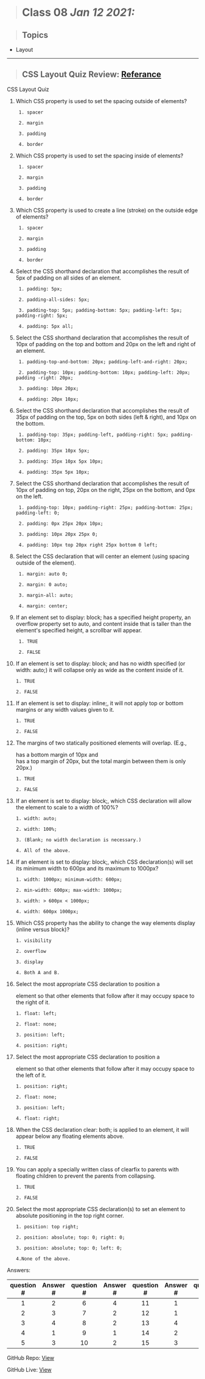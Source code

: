 
> # Class 08 *Jan 12 2021:*

> ## Topics
    
   * Layout
    
   
---

> ## CSS Layout Quiz Review: [Referance](https://anassawalha95.github.io/reading-notes-2/Class%2004)

CSS Layout Quiz


1. Which CSS property is used to set the spacing outside of elements?

        1. spacer

        2. margin

        3. padding

        4. border
    
    
2. Which CSS property is used to set the spacing inside of elements?

        1. spacer

        2. margin

        3. padding

        4. border


3. Which CSS property is used to create a line (stroke) on the outside edge of elements?

        1. spacer

        2. margin

        3. padding

        4. border


4. Select the CSS shorthand declaration that accomplishes the result of 5px of padding on all sides of an element.

        1. padding: 5px;

        2. padding-all-sides: 5px;

        3. padding-top: 5px; padding-bottom: 5px; padding-left: 5px; padding-right: 5px;

        4. padding: 5px all;


5. Select the CSS shorthand declaration that accomplishes the result of 10px of padding on the top and bottom and 20px on the left and right of an element.

        1. padding-top-and-bottom: 20px; padding-left-and-right: 20px;

        2. padding-top: 10px; padding-bottom: 10px; padding-left: 20px; padding -right: 20px;

        3. padding: 10px 20px;

        4. padding: 20px 10px;

6. Select the CSS shorthand declaration that accomplishes the result of 35px of padding on the top, 5px on both sides (left & right), and 10px on the bottom.

        1. padding-top: 35px; padding-left, padding-right: 5px; padding-bottom: 10px;

        2. padding: 35px 10px 5px;

        3. padding: 35px 10px 5px 10px;

        4. padding: 35px 5px 10px;


7. Select the CSS shorthand declaration that accomplishes the result of 10px of padding on top, 20px on the right, 25px on the bottom, and 0px on the left.

        1. padding-top: 10px; padding-right: 25px; padding-bottom: 25px; padding-left: 0;

        2. padding: 0px 25px 20px 10px;

        3. padding: 10px 20px 25px 0;

        4. padding: 10px top 20px right 25px bottom 0 left;

8. Select the CSS declaration that will center an element (using spacing outside of the element).

        1. margin: auto 0;

        2. margin: 0 auto;

        3. margin-all: auto;

        4. margin: center;
    
9. If an element set to display: block; has a specified height property, an overflow property set to auto, and content inside that is taller than the element's specified height, a scrollbar will appear.

        1. TRUE

        2. FALSE
    
10. If an element is set to display: block; and has no width specified (or width: auto;) it will collapse only as wide as the content inside of it.

        1. TRUE

        2. FALSE


11. If an element is set to display: inline;, it will not apply top or bottom margins or any width values given to it.

        1. TRUE

        2. FALSE
    
12. The margins of two statically positioned elements will overlap. (E.g., <div id="one"> has a bottom margin of 10px and <div id="two"> has a top margin of 20px, but the total margin between them is only 20px.)

        1. TRUE

        2. FALSE
    
13. If an element is set to display: block;, which CSS declaration will allow the element to scale to a width of 100%?

        1. width: auto;

        2. width: 100%;

        3. (Blank; no width declaration is necessary.)

        4. All of the above.
    
14. If an element is set to display: block;, which CSS declaration(s) will set its minimum width to 600px and its maximum to 1000px?

        1. width: 1000px; minimum-width: 600px;

        2. min-width: 600px; max-width: 1000px;

        3. width: > 600px < 1000px;

        4. width: 600px 1000px;


15. Which CSS property has the ability to change the way elements display (inline versus block)?

        1. visibility

        2. overflow

        3. display

        4. Both A and B.

16. Select the most appropriate CSS declaration to position a <div> element so that other elements that follow after it may occupy space to the right of it.

        1. float: left;

        2. float: none;

        3. position: left;

        4. position: right;


17. Select the most appropriate CSS declaration to position a <div> element so that other elements that follow after it may occupy space to the left of it.

        1. position: right;

        2. float: none;

        3. position: left;

        4. float: right;

18. When the CSS declaration clear: both; is applied to an element, it will appear below any floating elements above.

        1. TRUE

        2. FALSE

19. You can apply a specially written class of clearfix to parents with floating children to prevent the parents from collapsing.

        1. TRUE

        2. FALSE

20. Select the most appropriate CSS declaration(s) to set an element to absolute positioning in the top right corner.

        1. position: top right;

        2. position: absolute; top: 0; right: 0;

        3. position: absolute; top: 0; left: 0;

        4.None of the above.




Answers:

| question # | Answer # | question # | Answer # | question # | Answer # | question # | Answer # |
|:----------:|:--------:|:----------:|:--------:|:----------:|:--------:|:----------:|:--------:|
|      1     |     2    |      6     |     4    |     11     |     1    |     16     |     1    |
|      2     |     3    |      7     |     2    |     12     |     1    |     17     |     4    |
|      3     |     4    |      8     |     2    |     13     |     4    |     18     |     1    |
|      4     |     1    |      9     |     1    |     14     |     2    |     19     |     1    |
|      5     |     3    |     10     |     2    |     15     |     3    |     20     |     2    |
        
        

GitHub Repo: [View](https://github.com/anassawalha95/reading-notes-2/blob/main/Class%2008.md)

GitHub Live: [View](https://anassawalha95.github.io/reading-notes-2/Class%2008)

   
